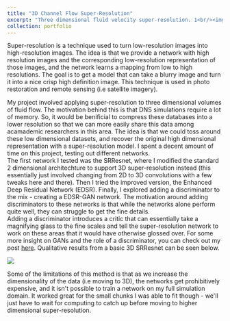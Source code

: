 ```yaml
---
title: "3D Channel Flow Super-Resolution"
excerpt: "Three dimensional fluid velocity super-resolution. 1<br/><img src='/images/srres2.png'>"
collection: portfolio
---
```


Super-resolution is a technique used to turn low-resolution images into high-resolution images. The idea is that we provide a network with high resolution images and the corresponding low-resolution representation of those images, and the network learns a mapping from low to high resolutions. The goal is to get a model that can take a blurry image and turn it into a nice crisp high definition image. This technique is used in photo restoration and remote sensing (i.e satellite imagery).

My project involved applying super-resolution to three dimensional volumes of fluid flow. The motivation behind this is that DNS simulations require a lot of memory. So, it would be benificial to compress these databases into a lower resolution so that we can more easily share this data among acamademic researchers in this area. The idea is that we could toss around these low dimensional datasets, and recover the original high dimensional representation with a super-resolution model. I spent a decent amount of time on this project, testing out different networks. </br>
The first network I tested was the SRResnet, where I modified the standard 2 dimensional architechture to support 3D super-resolution instead (this essentially just involved changing from 2D to 3D convolutions with a few tweaks here and there). Then I tried the improved version, the Enhanced Deep Residual Network (EDSR). Finally, I explored adding a discriminator to the mix - creating a EDSR-GAN network. The motivation around adding discriminators to these networks is that while the networks alone perform quite well, they can struggle to get the fine details. </br>
Adding a discriminator introduces a critic that can essentially take a magnifying glass to the fine scales and tell the super-resolution network to work on these areas that it would have otherwise glossed over. For some more insight on GANs and the role of a discriminator, you can check out my post [here](https://john-lyne.github.io/posts/2021-10-GANs/). Qualitative results from a basic 3D SRResnet can be seen below.

<img src='/images/srres.png'>

Some of the limitations of this method is that as we increase the dimensionality of the data (i.e moving to 3D), the networks get prohibitively expensive, and it isn't possible to train a network on my full simulation domain. It worked great for the small chunks I was able to fit though - we'll just have to wait for computing to catch up before moving to higher dimensional super-resolution.
